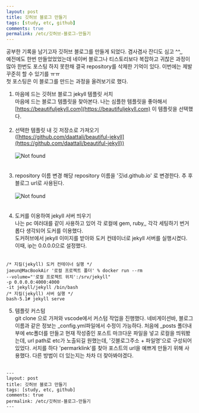 ```yaml
---
layout: post
title: 깃허브 블로그 만들기
tags: [study, etc, github]
comments: true
permalink: /etc/깃허브-블로그-만들기
---
```


공부한 기록을 남기고자 깃허브 블로그를 만들게 되었다. 겸사겸사 잔디도 심고 ^^,,   
예전에도 한번 만들었었었는데 네이버 블로그나 티스토리보다 복잡하고 귀찮은 과정이 많아 한번도 포스팅 하지 못한채 결국 repository를 삭제한 기억이 있다. 이번에는 제발 꾸준히 할 수 있기를 ㅠㅠ   
첫 포스팅은 이 블로그를 만드는 과정을 올려보기로 했다.

1. 마음에 드는 깃허브 블로그 jekyll 템플릿 서치  
  마음에 드는 블로그 템플릿을 찾아본다. 나는 심플한 템플릿을 좋아해서 [https://beautifuljekyll.com](https://beautifuljekyll.com) 이 템플릿을 선택했다.
<br/><br/>
2. 선택한 템플릿 내 깃 저장소로 가져오기([https://github.com/daattali/beautiful-jekyll](https://github.com/daattali/beautiful-jekyll))
<br/><br/>
  <img src="{{ 'assets/img/etc/post001/image01.png' | relative_url }}" alt="Not found" /><br/>
<br/><br/>
3. repository 이름 변경
  해당 repository 이름을 '깃id.github.io' 로 변경한다. 추 후 블로그 url로 사용된다.
<br/><br/>
  <img src="{{ 'assets/img/etc/post001/image02.png' | relative_url }}" alt="Not found" /><br/>
<br/><br/>
4. 도커를 이용하여 jekyll 서버 띄우기   
  나는 pc 여러대를 같이 사용하고 있어 각 로컬에 gem, ruby,, 각각 세팅하기 번거롭다 생각되어 도커를 이용했다.   
  도커허브에서 jekyll 이미지를 받아와 도커 컨테이너로 jekyll 서버를 실행시켰다. 이때, ip는 0.0.0.0으로 설정했다.
<br/><br/>
  ~~~
  /* 지킬(jekyll) 도커 컨테이너 실행 */
  jaeun@MacBookAir '로컬 프로젝트 폴더' % docker run --rm   
  --volume="'로컬 프로젝트 위치':/srv/jekyll"   
  -p 0.0.0.0:4000:4000   
  -it jekyll/jekyll /bin/bash   
  /* 지킬(jekyll) 서버 실행 */
  bash-5.1# jekyll serve
  ~~~
5. 템플릿 커스텀   
  git clone 으로 가져와 vscode에서 커스텀 작업을 진행했다. 네비게이션바, 블로그 이름과 같은 정보는 _config.yml파일에서 수정이 가능하다.
  처음에 _posts 폴더내부에 etc폴더를 만들고 현재 작성중인 포스트 마크다운 파일을 넣고 로컬을 띄워봤는데, url path로 etc가 노출되길 원했는데, '깃블로그주소 + 파일명'으로 구성되어있었다. 서치를 하다 'permarklink'를 찾아 포스트의 url을 예쁘게 만들기 위해 사용했다. 다른 방법이 더 있는지는 차차 더 찾아봐야겠다.
<br/><br/>
  ~~~
  ---
  layout: post
  title: 깃허브 블로그 만들기
  tags: [study, etc, github]
  comments: true
  permalink: /etc/깃허브-블로그-만들기
  ---
  ~~~

<br/><br/>